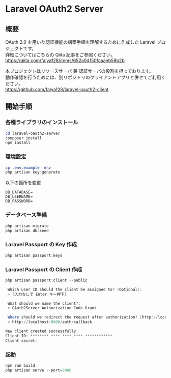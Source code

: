 # Laravel OAuth2 Server

## 概要

OAuth 2.0 を用いた認証機能の構築手順を理解するために作成した Laravel プロジェクトです。  
詳細についてはこちらの Qiita 記事をご参照ください。  
https://qiita.com/falya128/items/652a0d150faaaeb58b2b

本プロジェクトはリソースサーバ 兼 認証サーバの役割を担っております。  
動作確認を行うためには、別リポジトリのクライアントアプリと併せてご利用ください。  
https://github.com/falya128/laravel-oauth2-client

## 開始手順

### 各種ライブラリのインストール

```powershell
cd laravel-oauth2-server
composer install
npm install
```

### 環境設定

```powershell
cp .env.example .env
php artisan key:generate
```

以下の箇所を変更

```
DB_DATABASE=
DB_USERNAME=
DB_PASSWORD=
```

### データベース準備

```powershell
php artisan migrate
php artisan db:seed
```

### Laravel Passport の Key 作成

```powershell
php artisan passport:keys
```

### Laravel Passport の Client 作成

```powershell
php artisan passport:client --public

 Which user ID should the client be assigned to? (Optional):
 > [入力なしで Enter キー押下]

 What should we name the client?:
 > OAuth2Server Authorization Code Grant

 Where should we redirect the request after authorization? [http://localhost/auth/callback]:
 > http://localhost:8000/auth/callback

New client created successfully.
Client ID: ********-****-****-****-************
Client secret:
```

### 起動

```powershell
npm run build
php artisan serve --port=8080
```

